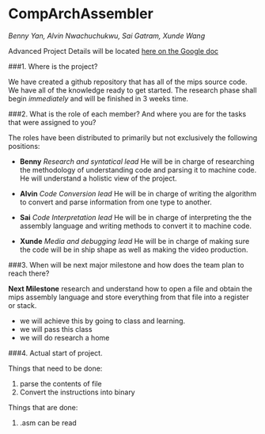 # CompArchAssembler

*Benny Yan, Alvin Nwachuchukwu, Sai Gatram, Xunde Wang*

Advanced Project Details will be located [here on the Google doc](https://docs.google.com/document/d/14C3ObCxACHOkzzUVnUQVJ0g9p5KEdeVf9oP8K0WGXJ4/edit)

###1. Where is the project?

We have created a github repository that has all of the mips source code. We have all of the knowledge ready to get started. The research phase shall begin *immediately* and will be finished in 3 weeks time.

###2. What is the role of each member? And where you are for the tasks that were assigned to you?

The roles have been distributed to primarily but not exclusively the following positions:

- **Benny** *Research and syntatical lead* He will be in charge of researching the methodology of understanding code and parsing it to machine code. He will understand a holistic view of the project.

- **Alvin** *Code Conversion lead* He will be in charge of writing the algorithm to convert and parse information from one type to another.

- **Sai** *Code Interpretation lead* He will be in charge of interpreting the the assembly language and writing methods to convert it to machine code.

- **Xunde** *Media and debugging lead* He will be in charge of making sure the code will be in ship shape as well as making the video production.

###3. When will be next major milestone and how does the team plan to reach there?

  **Next Milestone** research and understand how to open a file and obtain the mips assembly language and store everything from that file into a register or stack.
  - we will achieve this by going to class and learning.
   - we will pass this class
  - we will do research a home

###4. Actual start of project.

Things that need to be done:

1. parse the contents of file
2. Convert the instructions into binary

Things that are done:

1. .asm can be read
